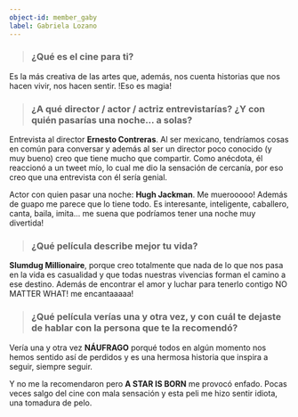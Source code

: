 ```yaml
---
object-id: member_gaby
label: Gabriela Lozano
---
```


> ### ¿Qué es el cine para ti?

Es la más creativa de las artes que, además, nos cuenta historias que nos hacen vivir, nos hacen sentir. !Eso es magia! 

> ### ¿A qué director / actor / actriz entrevistarías? ¿Y con quién pasarías una noche... a solas?

Entrevista al director **Ernesto Contreras**. Al ser mexicano, tendríamos cosas en común para conversar y además al ser un director poco conocido (y muy bueno) creo que tiene mucho que compartir. Como anécdota, él reaccionó a un tweet mío, lo cual me dio la sensación de cercanía, por eso creo que una entrevista con él sería genial.

Actor con quien pasar una noche: **Hugh Jackman**. Me muerooooo! Además de guapo me parece que lo tiene todo. Es interesante, inteligente, caballero, canta, baila, imita... me suena que podríamos tener una noche muy divertida! 

> ### ¿Qué película describe mejor tu vida?

**Slumdug Millionaire**, porque creo totalmente que nada de lo que nos pasa en la vida es casualidad y que todas nuestras vivencias forman el camino a ese destino. Además de encontrar el amor y luchar para tenerlo contigo NO MATTER WHAT! me encantaaaaa! 

> ### ¿Qué película verías una y otra vez, y con cuál te dejaste de hablar con la persona que te la recomendó?

Vería una y otra vez **NÁUFRAGO** porqué todos en algún momento nos hemos sentido así de perdidos y es una hermosa historia que inspira a seguir, siempre seguir. 

Y no me la recomendaron pero **A STAR IS BORN** me provocó enfado. Pocas veces salgo del cine con mala sensación y esta peli me hizo sentir idiota, una tomadura de pelo.